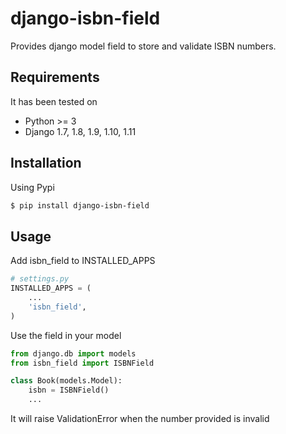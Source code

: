 # django-isbn-field

Provides django model field to store and validate ISBN numbers.

## Requirements

It has been tested on

* Python >= 3
* Django 1.7, 1.8, 1.9, 1.10, 1.11

## Installation

Using Pypi

```bash
$ pip install django-isbn-field
```

## Usage 

Add isbn_field to INSTALLED_APPS

```python
# settings.py
INSTALLED_APPS = (
	...
	'isbn_field',
)
```

Use the field in your model

```python
from django.db import models
from isbn_field import ISBNField

class Book(models.Model):
	isbn = ISBNField()
	...
```

It will raise ValidationError when the number provided is invalid
